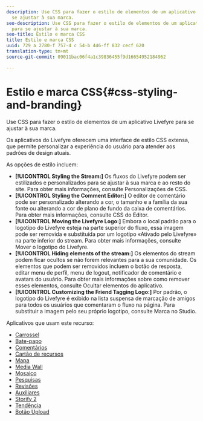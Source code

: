 ```yaml
---
description: Use CSS para fazer o estilo de elementos de um aplicativo Livefyre para
  se ajustar à sua marca.
seo-description: Use CSS para fazer o estilo de elementos de um aplicativo Livefyre
  para se ajustar à sua marca.
seo-title: Estilo e marca CSS
title: Estilo e marca CSS
uuid: 729 a 2780-f 757-4 c 54-b 446-ff 832 cecf 620
translation-type: tm+mt
source-git-commit: 09011bac06f4a1c39836455f9d16654952184962

---
```



# Estilo e marca CSS{#css-styling-and-branding}

Use CSS para fazer o estilo de elementos de um aplicativo Livefyre para se ajustar à sua marca.

Os aplicativos do Livefyre oferecem uma interface de estilo CSS extensa, que permite personalizar a experiência do usuário para atender aos padrões de design atuais.

As opções de estilo incluem:

* **[!UICONTROL Styling the Stream:]** Os fluxos do Livefyre podem ser estilizados e personalizados para se ajustar à sua marca e ao resto do site. Para obter mais informações, consulte Personalizações de CSS.
* **[!UICONTROL Styling the Comment Editor:]** O editor de comentário pode ser personalizado alterando a cor, o tamanho e a família da sua fonte ou alterando a cor de plano de fundo da caixa de comentários. Para obter mais informações, consulte CSS do Editor.
* **[!UICONTROL Moving the Livefyre Logo:]** Embora o local padrão para o logotipo do Livefyre esteja na parte superior do fluxo, essa imagem pode ser removida e substituída por um logotipo «Ativado pelo Livefyre» na parte inferior do stream. Para obter mais informações, consulte Mover o logotipo do Livefyre.
* **[!UICONTROL Hiding elements of the stream:]** Os elementos do stream podem ficar ocultos se não forem relevantes para a sua comunidade. Os elementos que podem ser removidos incluem o botão de resposta, editar menu de perfil, menu de logout, notificador de comentário e avatars do usuário. Para obter mais informações sobre como remover esses elementos, consulte Ocultar elementos do aplicativo.
* **[!UICONTROL Customizing the Friend Tagging Logo:]** Por padrão, o logotipo do Livefyre é exibido na lista suspensa de marcação de amigos para todos os usuários que comentaram o fluxo na página. Para substituir a imagem pelo seu próprio logotipo, consulte Marca no Studio.

Aplicativos que usam este recurso:

* [Carrossel](/help/using/c-about-apps/c-carousel-app/c-carousel-app.md#c_carousel_app)
* [Bate-papo](/help/using/c-about-apps/c-chat-app/c-chat-app.md#c_chat_app)
* [Comentários](/help/using/c-about-apps/c-comments/c-comments.md)
* [Cartão de recursos](/help/using/c-about-apps/c-feature-card-app/c-feature-card-app.md#c_feature_card_app)
* [Mapa](/help/using/c-about-apps/c-map-app/c-map-app.md#c_map_app)
* [Media Wall](/help/using/c-about-apps/c-media-wall-app/c-media-wall-app.md#c_media_wall_app)
* [Mosaico](/help/using/c-about-apps/c-mosaic-app/c-mosaic-app.md#c_mosaic_app)
* [Pesquisas](/help/using/c-about-apps/c-polls-app/c-polls-app.md#c_polls_app)
* [Revisões](/help/using/c-about-apps/c-reviews-app/c-reviews-app.md#c_reviews_app)
* [Auxiliares](/help/using/c-about-apps/c-sidenotes-app/c-sidenotes-app.md#c_sidenotes_app)
* [Storify 2](/help/using/c-about-apps/c-storify2/c-storify2.md#c_storify2)
* [Tendência](/help/using/c-about-apps/c-trending-app/c-trending-app.md#c_trending_app)
* [Botão Upload](/help/using/c-about-apps/c-upload-button-app/c-upload-button-app.md#c_upload_button_app)


